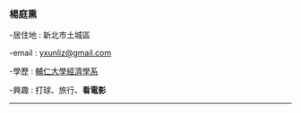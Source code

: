 ### 楊庭熏

-居住地 : 新北市土城區

-email : yxunliz@gmail.com

-學歷 : [輔仁大學經濟學系](https://www.economics.fju.edu.tw/)

-興趣 : 打球、旅行、**看電影**


<hr>






